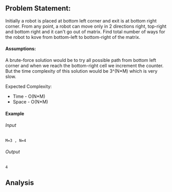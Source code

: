 ## Problem Statement:
Initially a robot is placed at bottom left corner and exit is at bottom right corner.
From any point, a robot can move only in 2 directions right, top-right and bottom right and it can't go out of matrix.
Find total number of ways for the robot to kove from bottom-left to bottom-right of the matrix.

#### Assumptions:

A brute-force solution would be to try all possible path from bottom left corner and when we reach the bottom-right cell we increment the counter.
But the time complexity of this solution would be 3^(N*M) which is very slow.

Expected Complexity:
* Time - O(N*M)
* Space - O(N*M)
#### Example
###### Input
```aidl
M=3 , N=4 
```
###### Output
```aidl
4
```
## Analysis
